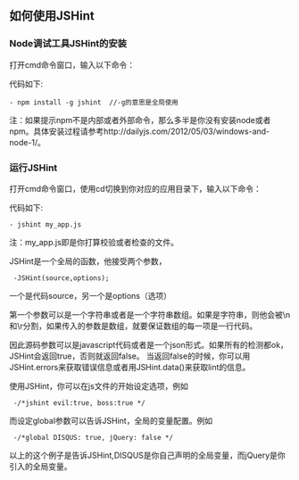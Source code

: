 ## 如何使用JSHint

### Node调试工具JSHint的安装

打开cmd命令窗口，输入以下命令：

代码如下:

    - npm install -g jshint  //-g的意思是全局使用


注：如果提示npm不是内部或者外部命令，那么多半是你没有安装node或者npm。具体安装过程请参考http://dailyjs.com/2012/05/03/windows-and-node-1/。

### 运行JSHint

打开cmd命令窗口，使用cd切换到你对应的应用目录下，输入以下命令：

代码如下:

    - jshint my_app.js


注：my_app.js即是你打算校验或者检查的文件。

JSHint是一个全局的函数，他接受两个参数，

     -JSHint(source,options);


一个是代码source，另一个是options（选项）

第一个参数可以是一个字符串或者是一个字符串数组。如果是字符串，则他会被\n和\r分割，如果传入的参数是数组，就要保证数组的每一项是一行代码。

因此源码参数可以是javascript代码或者是一个json形式。如果所有的检测都ok，JSHint会返回true，否则就返回false。
当返回false的时候，你可以用JSHint.errors来获取错误信息或者用JSHint.data()来获取lint的信息。

使用JSHint，你可以在js文件的开始设定选项，例如

     -/*jshint evil:true, boss:true */

而设定global参数可以告诉JSHint，全局的变量配置。例如

     -/*global DISQUS: true, jQuery: false */

以上的这个例子是告诉JSHint,DISQUS是你自己声明的全局变量，而jQuery是你引入的全局变量。